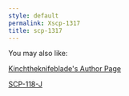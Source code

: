 ```yaml
---
style: default
permalink: Xscp-1317
title: scp-1317
---
```

You may also like:

[Kinchtheknifeblade's Author Page](http://scp-wiki.net/kinchtheknifeblade-s-author-page)

[SCP-118-J](http://scp-wiki.net/scp-118-j)
